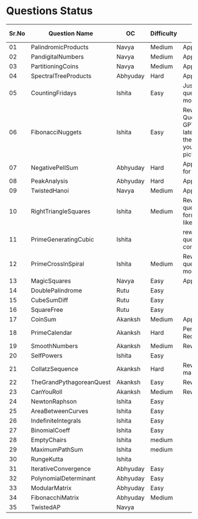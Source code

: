 # Questions Status

| Sr.No | Question Name | OC | Difficulty | Status | Question Inspiration |
| ----- | ------------------- | -------- | ------ | ------ | ------ |
| 01 | PalindromicProducts | Navya | Medium | Approved | |
| 02 | PandigitalNumbers | Navya | Medium | Approved | |
| 03 | PartitioningCoins | Navya | Medium | Approved | |
| 04 | SpectralTreeProducts | Abhyuday | Hard | Approved | |
| 05 | CountingFridays | Ishita | Easy | Just reword question to be more readable | |
| 06 | FibonacciNuggets | Ishita | Easy | Reword Question - Use GPT to get the latex format for the formulas you've used as pictures | |
| 07 | NegativePellSum | Abhyuday | Hard | Approved - Kept for Backup | |
| 08 | PeakAnalysis | Abhyuday | Hard | Approved | |
| 09 | TwistedHanoi | Navya | Medium | Approved | |
| 10 | RightTriangleSquares| Ishita | Medium | Reword the question in the format similar like [this.](https://github.com/Roonil03/ProjectEulerCodes/blob/main/Problem0137.%20FibonacciGoldenNuggets/README.md) | |
| 11 | PrimeGeneratingCubic| Ishita | | rework the question completely... | |
| 12 | PrimeCrossInSpiral | Ishita | Medium | Reword the question to be more readable | |
| 13 | MagicSquares | Navya | Easy | Approved | |
| 14 | DoublePalindrome | Rutu | Easy | |
| 15 | CubeSumDiff | Rutu | Easy | |
| 16 | SquareFree | Rutu | Easy | |
| 17 | CoinSum | Akanksh | Medium | Approved |
| 18 | PrimeCalendar | Akanksh | Hard | Pending;Solution Required |
| 19 | SmoothNumbers | Akanksh | Medium | Rework Needed |
| 20 | SelfPowers | Ishita | Easy | |
| 21 | CollatzSequence | Akanksh | Hard | Reword and make it hard |
| 22 | TheGrandPythagoreanQuest| Akanksh | Easy | Reword |
| 23 | CanYouRoll | Akanksh | Medium | Reword |
| 24 | NewtonRaphson | Ishita |Easy | |
| 25 | AreaBetweenCurves | Ishita |Easy | |
| 26 | IndefiniteIntegrals | Ishita |Easy | |
| 27 | BinomialCoeff | Ishita |Easy | |
| 28 | EmptyChairs | Ishita |medium| |
| 29 | MaximumPathSum | Ishita |medium| |
| 30 |RungeKutta | Ishita | | |
| 31 |IterativeConvergence | Abhyuday | Easy | |
| 32 |PolynomialDeterminant | Abhyuday | Easy | |
| 33 |ModularMatrix | Abhyuday | Easy | |
| 34 |FibonacchiMatrix | Abhyuday | Medium | | |
| 35 | TwistedAP |Navya| | |
